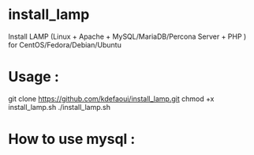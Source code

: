 # install_lamp
Install LAMP (Linux + Apache + MySQL/MariaDB/Percona Server + PHP ) for CentOS/Fedora/Debian/Ubuntu
# Usage :
git clone https://github.com/kdefaoui/install_lamp.git
chmod +x install_lamp.sh
./install_lamp.sh
# How to use mysql :
